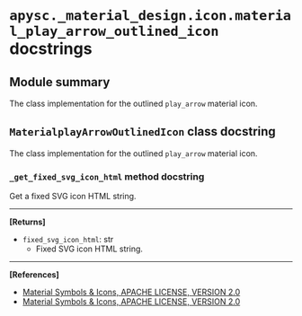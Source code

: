 # `apysc._material_design.icon.material_play_arrow_outlined_icon` docstrings

## Module summary

The class implementation for the outlined `play_arrow` material icon.

## `MaterialplayArrowOutlinedIcon` class docstring

The class implementation for the outlined `play_arrow` material icon.

### `_get_fixed_svg_icon_html` method docstring

Get a fixed SVG icon HTML string.<hr>

**[Returns]**

- `fixed_svg_icon_html`: str
  - Fixed SVG icon HTML string.

<hr>

**[References]**

- [Material Symbols & Icons, APACHE LICENSE, VERSION 2.0](https://fonts.google.com/icons?icon.size=24&icon.color=%23e8eaed)
- [Material Symbols & Icons, APACHE LICENSE, VERSION 2.0](https://www.apache.org/licenses/LICENSE-2.0.html)